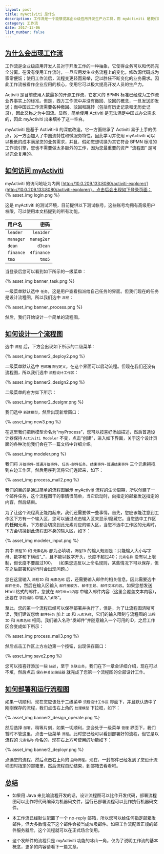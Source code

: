 ```yaml
---
layout: post
title: myActiviti 是什么
description: 工作流是一个能够提高企业级应用开发生产力工具，而 myActiviti 是我们对它的扩展。
category: 工作流
date: 2017-12-06
list_number: false
---
```


## [为什么会出现工作流](#为什么会出现工作流)
工作流是企业级应用开发人员对于开发工作的一种抽象，它使得业务可以和代码完全分离。在没有使用工作流时，一旦应用发生业务流程上的变化，修改源代码成为家常便饭；使用工作流后，流程变更轻而易举，足以胜任不断变化的业务需求。因此工作流被看作企业应用的核心，使用它可以极大提高开发人员的生产力。

Activiti 是目前使用人数最多的开源工作流，它定义的 BPMN 标准已经成为工作流业界事实上的标准。但是，西方工作流中并没有撤回、驳回的概念，一旦发送即发送；而中国式工作流需要各种撤回、驳回和跳转（包括有历史记录和无历史记录），因此又称之为中国流。显然，简单使用 Activiti 是无法满足中国式办公需求的，因此 myActiviti 出来填补了这一空白。

myActiviti 是基于 Activiti-6 的深度改造，它一方面继承了 Activiti 易于上手的优点，另一方面加入了中国流特性和微服务特性。因此学习并使用 myActiviti 可以以极低的成本满足您的业务需求，并且，假如您想切换为其它符合 BPMN 标准的工作流引擎，您也不需要做太多额外的工作，因为您最重要的资产 “流程图” 是可以完全复用的。

## [如何访问 myActiviti](#如何访问-myActiviti)
myActiviti 的访问地址为内网 [http://10.0.209.133:8080/activiti-explorer/](http://10.0.209.133:8080/activiti-explorer/)，点击后会出现如下登录页面：
{% asset_img login.png %}

这是 myActiviti 的测试环境，目前提供以下测试帐号，这些账号均拥有高级用户权限，可以使用本文档提到的所有功能。

| 用户名     | 密码   |
|:--------|-------:|
| `leader` | `lea1der` |
| `manager` | `manag2er` |
| `dean` | `d3ean` |
| `finance` | `4finance` |
| `tmo` | `tmo5` |

当登录后您可以看到如下所示的一级菜单：

{% asset_img banner_task.png %}

一级菜单默认选中 `任务`，这是用户查看指派给自己任务的界面。但我们现在的任务是设计流程图，所以我们选中 `流程`：

{% asset_img banner_process.png %}

然后，我们开始设计一个简单的流程图。

## [如何设计一个流程图](#如何设计一个流程图)
选中 `流程` 后，下方会出现如下所示的二级菜单：

{% asset_img banner2_deploy2.png %}

二级菜单默认选中 `已部署流程定义`，在这个界面可以启动流程。但现在我们还没有流程图，所以我们选中 `流程设计工作区`：

{% asset_img banner2_design2.png %}

二级菜单的右方如下所示：

{% asset_img banner2_designr.png %}

我们选中 `新建模型`，然后出现新增窗口：

{% asset_img new3.png %}

在这里我们把新模型命名为“myProcess”，您可以按喜好添加描述，然后首选设计器保持 `Activiti Modeler` 不变，点击“创建”，进入如下界面，关于这个设计页面的各种功能我们会在下一篇文档中详细介绍。

{% asset_img modeler.png %}

我们将 `开始事件-普通开始事件`、`任务-邮件任务`、`结束事件-普通结束事件` 三个元素拖拽到右边工作区，然后用序列流将它们连起来，如下：

{% asset_img process_mail2.png %}

我们的目的是通过简单的流程图展示 myActiviti 流程的生命周期，所以创建了一个邮件任务，这个流程图干的事情很简单，当它启动时，向指定的邮箱发送指定的内容，然后结束。

为了让这个流程真正能跑起来，我们还需要做一些事情。首先，您应该能注意到工作区下方有一个输入区，您可以通过点击输入区来显示/隐藏它。当您选中工作区的<b>任何</b>元素，下方都会切换到此元素对应的输入区，当您不选中工作区的元素时，下方会切换到此流程图本身的输入区，如下：

{% asset_img modeler_input.png %}

其中 `流程ID` 和 `元素名称` 都为必填项，`流程ID` 的输入规则是：只能输入大小写字母、数字和下横线“_”，且不能以数字开头，长度不超过40；`元素名称` 没有以上限制，但长度不要超过100。
（如果您违反以上命名规则，某些情况下可以保存，但在之后部署和运行时会出现问题。）

您在这里输入 `流程ID` 和 `元素名称` 后，还需要输入邮件的相关信息，因此需要选中 `邮件任务`，然后在输入区输入 `邮件接收方`、`邮件主题`、`邮件文本内容`。如果您想发送 Html 格式的邮件，您就在 `邮件Html内容` 中输入邮件内容（这里会覆盖文本内容），还要在 `字符编码` 中输入“utf8”。

至此，您的第一个流程已经可以保存部署并执行了，但是，为了让流程图清晰可读，我们建议您给 `邮件任务` 加上 `ID` 和 `元素名称`，它们的输入限制与流程图的 `流程ID` 和 `元素名称` 相同。我们输入名称“发邮件”并随意输入一个可用的ID，之后工作区会变成如下所示：

{% asset_img process_mail3.png %}

然后点击工作区上方左边第一个按钮，出现保存窗口：

{% asset_img save2.png %}

您可以按喜好添加一些 `描述`，至于 `关联业务`，我们在下一章会详细介绍，现在可以不填，然后点击 `保存并关闭编辑器` 就完成了您第一个流程图的全部设计工作。

## [如何部署和运行流程图](#如何部署和运行流程图)
如果一切顺利，现在您应该处于二级菜单 `流程设计工作区` 界面下，并且默认选中了刚刚保存的流程，我们点击右上角的 `处理模型` 下拉框，如下：

{% asset_img banner2_design_operate.png %}

然后选择 `部署`。稍等片刻，如果一切顺利，您会处于一级菜单 `管理` 界面下，我们暂时不管这里，点击一级菜单 `流程`。此时您已经可以看到部署好的流程，但它是以流程的 `元素名称` 命名的，现在右上方可使用的功能如下：

{% asset_img banner2_deployr.png %}

点选您的流程，然后点击右上角的 `启动流程`，现在，一封邮件已经发到了您设计流程图时指定的邮箱里，然后流程自动结束，到邮箱去看看吧。

## [总结](#总结)
- 如果用 Java 来比喻流程开发的话，设计流程图可以比作开发代码，部署流程图可以比作将代码编译为机器码文件，运行已部署流程可以比作执行机器码文件。

- 本工作流已经默认配置了一个 no-reply 邮箱，所以您可以给任何指定邮箱发邮件，但大多数情况下这个邮件会被当成垃圾邮件。如果工作流配置正规的邮件服务器后，这个流程就可以在正式场合使用。

- 这个发邮件的流程只是 myActiviti 功能的冰山一角，仅为了说明工作流的基本概念，更多的内容请看下一篇文章。